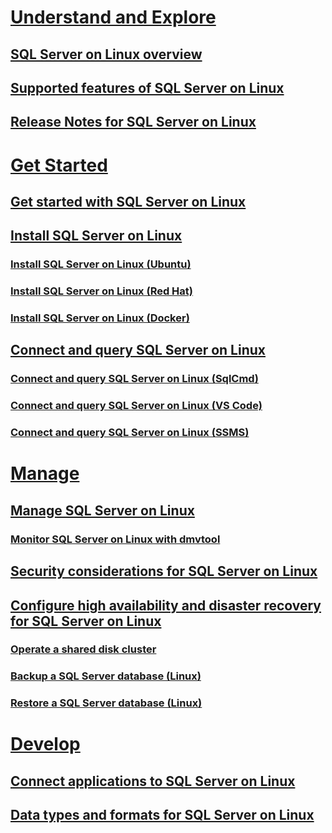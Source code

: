 # [Understand and Explore](sql-server-linux-overview.md)
## [SQL Server on Linux overview](sql-server-linux-overview.md)
## [Supported features of SQL Server on Linux](sql-server-linux-supported-features.md)
## [Release Notes for SQL Server on Linux](sql-server-linux-release-notes.md)
# [Get Started](sql-server-linux-get-started-tutorial.md)
## [Get started with SQL Server on Linux](sql-server-linux-get-started-tutorial.md)
## [Install SQL Server on Linux](sql-server-linux-setup.md)
### [Install SQL Server on Linux (Ubuntu)](sql-server-linux-setup-ubuntu.md)
### [Install SQL Server on Linux (Red Hat)](sql-server-linux-setup-red-hat.md)
### [Install SQL Server on Linux (Docker)](sql-server-linux-setup-docker.md)
## [Connect and query SQL Server on Linux](sql-server-linux-connect-and-query.md)
### [Connect and query SQL Server on Linux (SqlCmd)](sql-server-linux-connect-and-query-sqlcmd.md)
### [Connect and query SQL Server on Linux (VS Code)](sql-server-linux-connect-and-query-vs-code.md)
### [Connect and query SQL Server on Linux (SSMS)](sql-server-linux-connect-and-query-ssms.md)
# [Manage](sql-server-linux-management-overview.md)
## [Manage SQL Server on Linux](sql-server-linux-management-overview.md)
### [Monitor SQL Server on Linux with dmvtool](sql-server-linux-dmv-tool.md)
## [Security considerations for SQL Server on Linux](sql-server-linux-security-overview.md)
## [Configure high availability and disaster recovery for SQL Server on Linux](sql-server-linux-configure-high-availability-and-disaster-recovery.md)
### [Operate a shared disk cluster](sql-server-linux-operate-shared-disk-cluster)
### [Backup a SQL Server database (Linux)](sql-server-linux-backup-database.md)
### [Restore a SQL Server database (Linux)](sql-server-linux-restore-database.md)
# [Develop](sql-server-linux-connect-applications.md)
## [Connect applications to SQL Server on Linux](sql-server-linux-connect-applications.md)
## [Data types and formats for SQL Server on Linux](sql-server-linux-data-types-formats.md)

